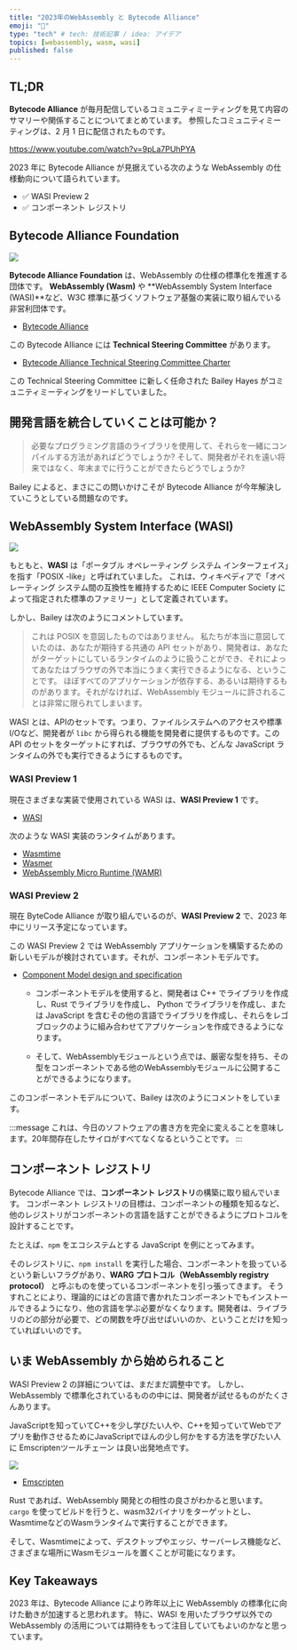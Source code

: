 ```yaml
---
title: "2023年のWebAssembly と Bytecode Alliance"
emoji: "🦀"
type: "tech" # tech: 技術記事 / idea: アイデア
topics: [webassembly, wasm, wasi]
published: false
---
```

## TL;DR

**Bytecode Alliance** が毎月配信しているコミュニティミーティングを見て内容のサマリーや関係することについてまとめています。
参照したコミュニティミーティングは、2 月 1 日に配信されたものです。

https://www.youtube.com/watch?v=9pLa7PUhPYA

2023 年に Bytecode Alliance が見据えている次のような WebAssembly の仕様動向について語られています。

- ✅ WASI Preview 2 
- ✅ コンポーネント レジストリ

## Bytecode Alliance Foundation

![](https://storage.googleapis.com/zenn-user-upload/8fff11292fbd-20230207.png)

**Bytecode Alliance Foundation** は、WebAssembly の仕様の標準化を推進する団体です。
**WebAssembly (Wasm)** や **WebAssembly System Interface (WASI)**など、W3C 標準に基づくソフトウェア基盤の実装に取り​​組んでいる非営利団体です。

- [Bytecode Alliance](https://bytecodealliance.org/)

この Bytecode Alliance には **Technical Steering Committee** があります。

- [Bytecode Alliance Technical Steering Committee Charter](https://github.com/bytecodealliance/governance/blob/main/TSC/charter.md)

この Technical Steering Committee に新しく任命された Bailey Hayes がコミュニティミーティングをリードしていました。

## 開発言語を統合していくことは可能か？

> 必要なプログラミング言語のライブラリを使用して、それらを一緒にコンパイルする方法があればどうでしょうか? そして、開発者がそれを遠い将来ではなく、年末までに行うことができたらどうでしょうか?

Bailey によると、まさにこの問いかけこそが Bytecode Alliance が今年解決していこうとしている問題なのです。

## WebAssembly System Interface (WASI)

![](https://storage.googleapis.com/zenn-user-upload/1adeab504a15-20230207.png)

もともと、**WASI** は「ポータブル オペレーティング システム インターフェイス」を指す「POSIX -like」と呼ばれていました。
これは、ウィキペディアで「オペレーティング システム間の互換性を維持するために IEEE Computer Society によって指定された標準のファミリー」として定義されています。

しかし、Bailey は次のようにコメントしています。

> これは POSIX を意図したものではありません。
私たちが本当に意図していたのは、あなたが期待する共通の API セットがあり、開発者は、あなたがターゲットにしているランタイムのように扱うことができ、それによってあなたはブラウザの外で本当にうまく実行できるようになる、ということです。
ほぼすべてのアプリケーションが依存する、あるいは期待するものがあります。それがなければ、WebAssembly モジュールに許されることは非常に限られてしまいます。

WASI とは、APIのセットです。つまり、ファイルシステムへのアクセスや標準I/Oなど、開発者が `libc` から得られる機能を開発者に提供するものです。この API のセットをターゲットにすれば、ブラウザの外でも、どんな JavaScript ランタイムの外でも実行できるようにするものです。

### WASI Preview 1

現在さまざまな実装で使用されている WASI は、**WASI Preview 1** です。

- [WASI](https://wasi.dev/)

次のような WASI 実装のランタイムがあります。

- [Wasmtime](https://wasmtime.dev/)
- [Wasmer](https://wasmer.io/)
- [WebAssembly Micro Runtime (WAMR) ](https://bytecodealliance.github.io/wamr.dev/)

### WASI Preview 2

現在 ByteCode Alliance が取り組んでいるのが、**WASI Preview 2** で、2023 年中にリリース予定になっています。

この WASI Preview 2 では WebAssembly アプリケーションを構築するための新しいモデルが検討されています。それが、コンポーネントモデルです。

- [Component Model design and specification](https://github.com/webassembly/component-model)

  - コンポーネントモデルを使用すると、開発者は C++ でライブラリを作成し、Rust でライブラリを作成し、 Python でライブラリを作成し、または JavaScript を含むその他の言語でライブラリを作成し、それらをレゴブロックのように組み合わせてアプリケーションを作成できるようになります。

  - そして、WebAssemblyモジュールという点では、厳密な型を持ち、その型をコンポーネントである他のWebAssemblyモジュールに公開することができるようになります。

このコンポーネントモデルについて、Bailey は次のようにコメントをしています。

:::message
これは、今日のソフトウェアの書き方を完全に変えることを意味します。20年間存在したサイロがすべてなくなるということです。
:::

## コンポーネント レジストリ

Bytecode Alliance では、**コンポーネント レジストリ**の構築に取り組んでいます。
コンポーネント レジストリの目標は、コンポーネントの種類を知るなど、他のレジストリがコンポーネントの言語を話すことができるようにプロトコルを設計することです。

たとえば、`npm` をエコシステムとする JavaScript を例にとってみます。

そのレジストリに、`npm install` を実行した場合、コンポーネントを扱っているという新しいフラグがあり、**WARG プロトコル（WebAssembly registry protocol）** と呼ぶものを使っているコンポーネントを引っ張ってきます。
そうすれことにより、理論的にはどの言語で書かれたコンポーネントでもインストールできるようになり、他の言語を学ぶ必要がなくなります。開発者は、ライブラリのどの部分が必要で、どの関数を呼び出せばいいのか、ということだけを知っていればいいのです。

## いま WebAssembly から始められること

WASI Preview 2 の詳細については、まだまだ調整中です。
しかし、WebAssembly で標準化されているものの中には、開発者が試せるものがたくさんあります。

JavaScriptを知っていてC++を少し学びたい人や、C++を知っていてWebでアプリを動作させるためにJavaScriptでほんの少し何かをする方法を学びたい人に Emscriptenツールチェーン は良い出発地点です。

![](https://storage.googleapis.com/zenn-user-upload/d12a561c5235-20230207.png)

- [Emscripten](https://emscripten.org/index.html)

Rust であれば、WebAssembly 開発との相性の良さがわかると思います。
`cargo` を使ってビルドを行うと、wasm32バイナリをターゲットとし、WasmtimeなどのWasmランタイムで実行することができます。

そして、Wasmtimeによって、デスクトップやエッジ、サーバーレス機能など、さまざまな場所にWasmモジュールを置くことが可能になります。

## Key Takeaways

2023 年は、Bytecode Alliance により昨年以上に WebAssembly の標準化に向けた動きが加速すると思われます。
特に、WASI を用いたブラウザ以外での WebAssembly の活用については期待をもって注目していてもよいのかなと思っています。
